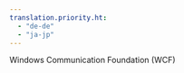 ```yaml
---
translation.priority.ht: 
  - "de-de"
  - "ja-jp"
---
```

Windows Communication Foundation (WCF)